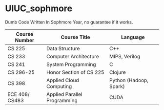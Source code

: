 # UIUC_sophmore

Dumb Code Written In Sophmore Year, no guarantee if it works.

| Course Number | Course Title | Language |
| ------------- | ------------ | -------- |
| CS 225 | Data Structure | C++ |
| CS 233 | Computer Architecture | MIPS, Verilog |
| CS 241 | System Programming | C |
| CS 296-25 | Honor Section of CS 225 | Clojure |
| CS 398 | Applied Cloud Computing | Python (Hadoop, Spark) |
| ECE 408/ CS483 | Applied Parallel Programming | CUDA |
